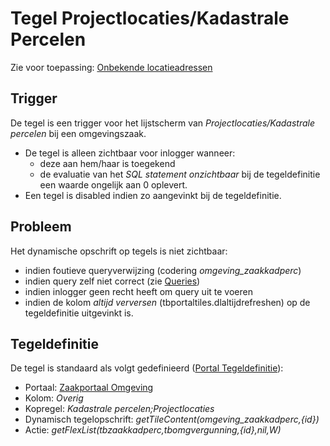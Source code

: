 # Tegel Projectlocaties/Kadastrale Percelen

Zie voor toepassing: [Onbekende locatieadressen](/docs/instellen_inrichten/onbekende_locatieadressen.md)

## Trigger

De tegel is een trigger voor het lijstscherm van *Projectlocaties/Kadastrale percelen* bij een omgevingszaak.

  * De tegel is alleen zichtbaar voor inlogger wanneer: 
    * deze aan hem/haar is toegekend 
    * de evaluatie van het *SQL statement onzichtbaar* bij de tegeldefinitie een waarde ongelijk aan 0 oplevert.   
  * Een tegel is disabled indien zo aangevinkt bij de tegeldefinitie.

## Probleem

Het dynamische opschrift op tegels is niet zichtbaar:

  * indien foutieve queryverwijzing (codering *omgeving_zaakkadperc*) 
  * indien query zelf niet correct (zie [Queries](/docs/instellen_inrichten/queries.md))
  * indien inlogger geen recht heeft om query uit te voeren 
  * indien de kolom *altijd verversen* (tbportaltiles.dlaltijdrefreshen) op de tegeldefinitie uitgevinkt is.

## Tegeldefinitie

De tegel is standaard als volgt gedefinieerd ([Portal Tegeldefinitie](/docs/instellen_inrichten/portaldefinitie/portal_tegel.md)):

  * Portaal: [Zaakportaal Omgeving](/docs/probleemoplossing/portalen_en_moduleschermen/zaakportaal_omgeving.md)
  * Kolom: *Overig*
  * Kopregel: *Kadastrale percelen;Projectlocaties*
  * Dynamisch tegelopschrift: *getTileContent(omgeving_zaakkadperc,{id})*
  * Actie: *getFlexList(tbzaakkadperc,tbomgvergunning,{id},nil,W)*

